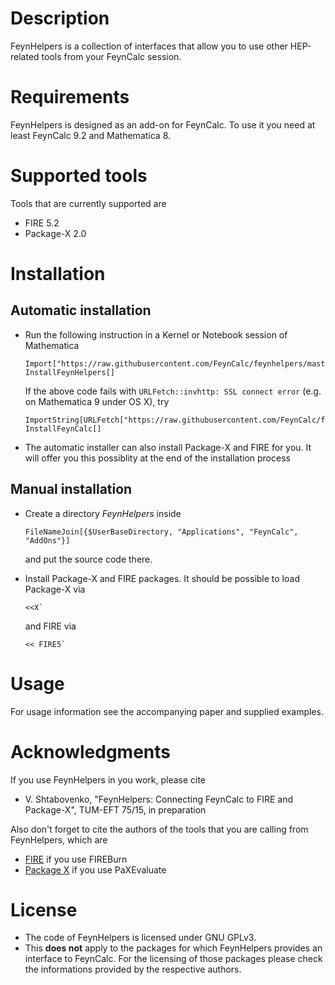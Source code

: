 # Description

FeynHelpers is a collection of interfaces that allow you to use other HEP-related tools from your FeynCalc session.

# Requirements

FeynHelpers is designed as an add-on for FeynCalc. To use it you need at least FeynCalc 9.2 and Mathematica 8.

# Supported tools

Tools that are currently supported are
 * FIRE 5.2
 * Package-X 2.0

# Installation

## Automatic installation

* Run the following instruction in a Kernel or Notebook session of Mathematica

    ``` 
    Import["https://raw.githubusercontent.com/FeynCalc/feynhelpers/master/install.m"]
    InstallFeynHelpers[]
    ```

  If the above code fails with `URLFetch::invhttp: SSL connect error` (e.g. on Mathematica 9 under OS X), try

    ``` 
    ImportString[URLFetch["https://raw.githubusercontent.com/FeynCalc/feynhelpers/master/install.m"]]
    InstallFeynCalc[]
    ```
* The automatic installer can also install Package-X and FIRE for you. It will offer you this possiblity at the end of the installation process

## Manual installation

* Create a directory _FeynHelpers_ inside

	```
	FileNameJoin[{$UserBaseDirectory, "Applications", "FeynCalc", "AddOns"}]
	```

	and put the source code there. 

* Install Package-X and FIRE packages.  It should be possible to load Package-X via

	```
	<<X`
	```

	and FIRE via

	```
	<< FIRE5`
	```

# Usage

For usage information see the accompanying paper and supplied examples.

# Acknowledgments

If you use FeynHelpers in you work, please cite

* V. Shtabovenko, "FeynHelpers: Connecting FeynCalc to FIRE and Package-X", TUM-EFT 75/15, in preparation

Also don't forget to cite the authors of the tools that you are calling from FeynHelpers, which are

* [FIRE](http://inspirehep.net/record/1310407?ln=en) if you use FIREBurn
* [Package X](http://inspirehep.net/record/1347391/) if you use PaXEvaluate

# License

* The code of FeynHelpers is licensed under GNU GPLv3. 
* This __does not__ apply to the packages for which FeynHelpers provides an interface to FeynCalc. For the licensing of those packages please check the informations provided by the respective authors.

